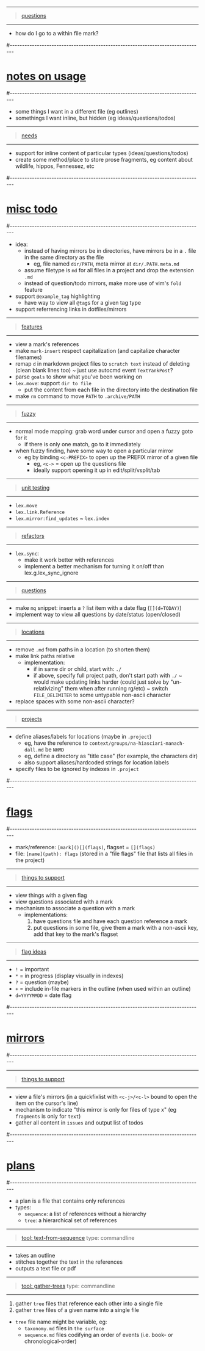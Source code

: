 ----------------------------------------
> [questions]()
----------------------------------------
- how do I go to a within file mark?

#-------------------------------------------------------------------------------
# [notes on usage]()
#-------------------------------------------------------------------------------
- some things I want in a different file (eg outlines)
- somethings I want inline, but hidden (eg ideas/questions/todos)

----------------------------------------
> [needs]()
----------------------------------------
- support for inline content of particular types (ideas/questions/todos)
- create some method/place to store prose fragments, eg content about wildlife, hippos, Fennessez, etc

#-------------------------------------------------------------------------------
# [misc todo]()
#-------------------------------------------------------------------------------
- idea:
  - instead of having mirrors be in directories, have mirrors be in a `.` file in the same directory as the file
    - eg, file named `dir/PATH`, meta mirror at `dir/.PATH.meta.md`
  - assume filetype is `md` for all files in a project and drop the extension `.md`
  - instead of question/todo mirrors, make more use of vim's `fold` feature
- support `@example_tag` highlighting
  - have way to view all `@tag`s for a given tag type
- support referrencing links in dotfiles/mirrors

----------------------------------------
> [features]()
----------------------------------------
- view a mark's references
- make `mark-insert` respect capitalization (and capitalize character filenames)
- remap `d` in markdown project files to `scratch text` instead of deleting (clean blank lines too)
  ~ just use autocmd event `TextYankPost`?
- parse `goals` to show what you've been working on
- `lex.move`: support `dir to file`
  - put the content from each file in the directory into the destination file
- make `rm` command to move `PATH` to `.archive/PATH`

----------------------------------------
> [fuzzy]()
----------------------------------------
- normal mode mapping: grab word under cursor and open a fuzzy goto for it
  - if there is only one match, go to it immediately
- when fuzzy finding, have some way to open a particular mirror
  - eg by binding `<c-PREFIX>` to open up the PREFIX mirror of a given file
    - eg, `<c->` = open up the questions file
    - ideally support opening it up in edit/split/vsplit/tab

----------------------------------------
> [unit testing]()
----------------------------------------
- `lex.move`
- `lex.link.Reference`
- `lex.mirror:find_updates`
~ `lex.index`

----------------------------------------
> [refactors]()
----------------------------------------
- `lex.sync`:
  - make it work better with references
  - implement a better mechanism for turning it on/off than lex.g.lex_sync_ignore

----------------------------------------
> [questions]()
----------------------------------------
- make `mq` snippet: inserts a `?` list item with a date flag (`[](d=TODAY)`)
- implement way to view all questions by date/status (open/closed)

----------------------------------------
> [locations]()
----------------------------------------
- remove `.md` from paths in a location (to shorten them)
- make link paths relative
  - implementation:
    - if in same dir or child, start with: `./`
    - if above, specify full project path, don't start path with `./`
  ~ would make updating links harder (could just solve by "un-relativizing" them when after running rg/etc)
~ switch `FILE_DELIMITER` to some untypable non-ascii character
- replace spaces with some non-ascii character?

----------------------------------------
> [projects]()
----------------------------------------
- define aliases/labels for locations (maybe in `.project`)
  - eg, have the reference to `context/groups/na-hiasciari-manach-dall.md` be `NHMD`
  - eg, define a directory as "title case" (for example, the characters dir)
  - also support aliases/hardcoded strings for location labels
- specify files to be ignored by indexes in `.project`

#-------------------------------------------------------------------------------
# [flags]()
#-------------------------------------------------------------------------------
- mark/reference: `[mark]()[](flags)`, flagset = `[](flags)`
- file: `[name](path): flags` (stored in a "file flags" file that lists all files in the project)

----------------------------------------
> [things to support]()
----------------------------------------
- view things with a given flag
- view questions associated with a mark
- mechanism to associate a question with a mark
  - implementations:
    1. have questions file and have each question reference a mark
    2. put questions in some file, give them a mark with a non-ascii key, add that key to the mark's flagset

----------------------------------------
> [flag ideas]()
----------------------------------------
- `!` = important
- `*` = in progress (display visually in indexes)
- `?` = question (maybe)
- `+` = include in-file markers in the outline (when used within an outline)
- `d=YYYYMMDD` = date flag

#-------------------------------------------------------------------------------
# [mirrors]()
#-------------------------------------------------------------------------------

----------------------------------------
> [things to support]()
----------------------------------------
- view a file's mirrors (in a quickfixlist with `<c-j>/<c-l>` bound to open the item on the cursor's line)
- mechanism to indicate "this mirror is only for files of type x" (eg `fragments` is only for `text`)
- gather all content in `issues` and output list of todos

#-------------------------------------------------------------------------------
# [plans]()
#-------------------------------------------------------------------------------
- a plan is a file that contains only references
- types:
  - `sequence`: a list of references without a hierarchy
  - `tree`: a hierarchical set of references

----------------------------------------
> [tool: text-from-sequence]()
> type: commandline
----------------------------------------
- takes an outline
- stitches together the text in the references
- outputs a text file or pdf

----------------------------------------
> [tool: gather-trees]()
> type: commandline
----------------------------------------
1. gather `tree` files that reference each other into a single file
2. gather `tree` files of a given name into a single file
  - `tree` file name might be variable, eg:
      - `taxonomy.md` files in `the surface`
      - `sequence.md` files codifying an order of events (i.e. book- or chronological-order)
